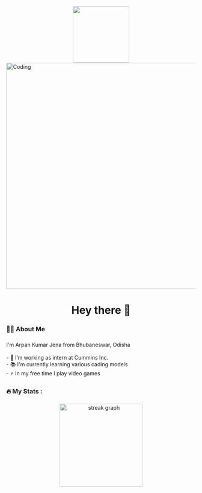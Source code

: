 <div align="center">
  <img height="150" src="https://camo.githubusercontent.com/62da68eb62b1e5f175f7d1f0191dd89a653d7908feb22d37d4a0ab07365d6791/68747470733a2f2f6d656469612e67697068792e636f6d2f6d656469612f4d3967624264396e6244724f5475314d71782f67697068792e676966"  />
</div>




<img align="centre" alt="Coding" width="600" src="[https://cdn.dribbble.com/users/116207...](https://i.giphy.com/media/v1.Y2lkPTc5MGI3NjExYnRkdjRsaHNkOXI2eG85YTYwaTI1d2Roa2tkcnpmNW91Mnh5cmtvMCZlcD12MV9pbnRlcm5hbF9naWZfYnlfaWQmY3Q9Zw/AFdcYElkoNAUE/giphy.gif)">

###

<h1 align="center">Hey there 👋</h1>

###

<h3 align="left">👩‍💻  About Me</h3>

###

<p align="left">I'm Arpan Kumar Jena from Bhubaneswar, Odisha<br><br>- 🔭 I’m working as intern at Cummins Inc.<br>- 📚 I'm currently learning  various cading models <br>- ⚡ In my free time I play video games</p>



###

<h3 align="left">🔥   My Stats :</h3>

###

<div align="center">
  <img src="https://streak-stats.demolab.com?user=maurodesouza&locale=en&mode=daily&theme=dark&hide_border=false&border_radius=5&order=3" height="220" alt="streak graph"  />
</div>

###
